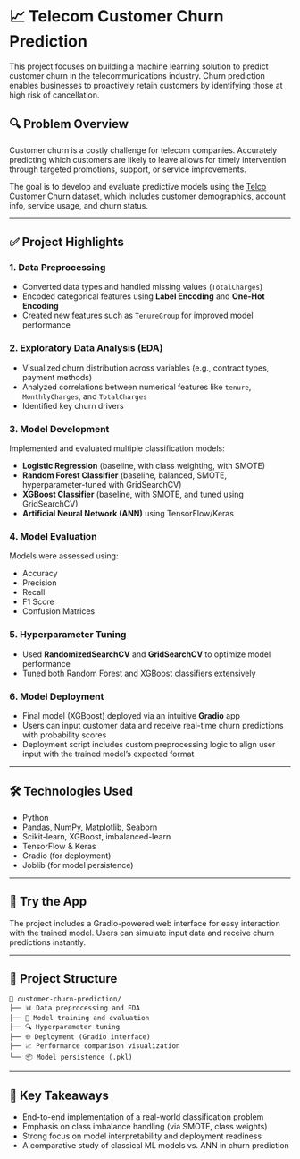 # 📈 Telecom Customer Churn Prediction

This project focuses on building a machine learning solution to predict customer churn in the telecommunications industry. Churn prediction enables businesses to proactively retain customers by identifying those at high risk of cancellation.

## 🔍 Problem Overview

Customer churn is a costly challenge for telecom companies. Accurately predicting which customers are likely to leave allows for timely intervention through targeted promotions, support, or service improvements.

The goal is to develop and evaluate predictive models using the [Telco Customer Churn dataset](https://www.kaggle.com/blastchar/telco-customer-churn), which includes customer demographics, account info, service usage, and churn status.

---

## ✅ Project Highlights

### 1. **Data Preprocessing**
- Converted data types and handled missing values (`TotalCharges`)
- Encoded categorical features using **Label Encoding** and **One-Hot Encoding**
- Created new features such as `TenureGroup` for improved model performance

### 2. **Exploratory Data Analysis (EDA)**
- Visualized churn distribution across variables (e.g., contract types, payment methods)
- Analyzed correlations between numerical features like `tenure`, `MonthlyCharges`, and `TotalCharges`
- Identified key churn drivers

### 3. **Model Development**
Implemented and evaluated multiple classification models:
- **Logistic Regression** (baseline, with class weighting, with SMOTE)
- **Random Forest Classifier** (baseline, balanced, SMOTE, hyperparameter-tuned with GridSearchCV)
- **XGBoost Classifier** (baseline, with SMOTE, and tuned using GridSearchCV)
- **Artificial Neural Network (ANN)** using TensorFlow/Keras

### 4. **Model Evaluation**
Models were assessed using:
- Accuracy
- Precision
- Recall
- F1 Score
- Confusion Matrices

### 5. **Hyperparameter Tuning**
- Used **RandomizedSearchCV** and **GridSearchCV** to optimize model performance
- Tuned both Random Forest and XGBoost classifiers extensively

### 6. **Model Deployment**
- Final model (XGBoost) deployed via an intuitive **Gradio** app
- Users can input customer data and receive real-time churn predictions with probability scores
- Deployment script includes custom preprocessing logic to align user input with the trained model’s expected format

---

## 🛠️ Technologies Used

- Python  
- Pandas, NumPy, Matplotlib, Seaborn  
- Scikit-learn, XGBoost, imbalanced-learn  
- TensorFlow & Keras  
- Gradio (for deployment)  
- Joblib (for model persistence)

---

## 🚀 Try the App

The project includes a Gradio-powered web interface for easy interaction with the trained model. Users can simulate input data and receive churn predictions instantly.

---

## 📂 Project Structure

```
📁 customer-churn-prediction/
├── 📊 Data preprocessing and EDA
├── 🤖 Model training and evaluation
├── 🔍 Hyperparameter tuning
├── 🌐 Deployment (Gradio interface)
├── 📈 Performance comparison visualization
└── 📦 Model persistence (.pkl)
```

---

## 📌 Key Takeaways

- End-to-end implementation of a real-world classification problem
- Emphasis on class imbalance handling (via SMOTE, class weights)
- Strong focus on model interpretability and deployment readiness
- A comparative study of classical ML models vs. ANN in churn prediction

